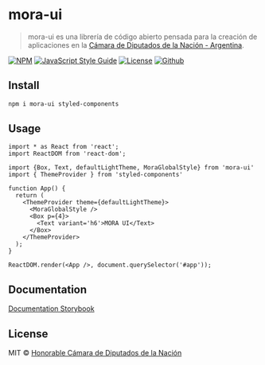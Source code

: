 # mora-ui

> mora-ui es una librería de código abierto pensada para la creación de aplicaciones en la [Cámara de Diputados de la Nación - Argentina](https://www.hcdn.gob.ar).

[![NPM](https://img.shields.io/npm/v/mora-ui.svg)](https://www.npmjs.com/package/mora-ui)
[![JavaScript Style Guide](https://img.shields.io/badge/code_style-standard-brightgreen.svg)](https://standardjs.com)
[![License](https://img.shields.io/github/license/hcdn/mora-ui?style=flat)](https://github.com/hcdn/mora-ui/blob/main/LICENSE)
[![Github](https://shields.io/badge/hcdn-mora--ui-blue?logo=github&style=flat)](https://github.com/hcdn/mora-ui)

## Install

```bash
npm i mora-ui styled-components
```

## Usage

```tsx
import * as React from 'react';
import ReactDOM from 'react-dom';

import {Box, Text, defaultLightTheme, MoraGlobalStyle} from 'mora-ui'
import { ThemeProvider } from 'styled-components'

function App() {
  return (
    <ThemeProvider theme={defaultLightTheme}>
      <MoraGlobalStyle />
      <Box p={4}>
        <Text variant='h6'>MORA UI</Text>
      </Box>
    </ThemeProvider>
  );
}

ReactDOM.render(<App />, document.querySelector('#app'));
```

## Documentation

[Documentation Storybook](https://main--614c815a6d4096003a977ae9.chromatic.com/?path=/docs/)

## License

MIT © [Honorable Cámara de Diputados de la Nación](https://github.com/hcdn)
